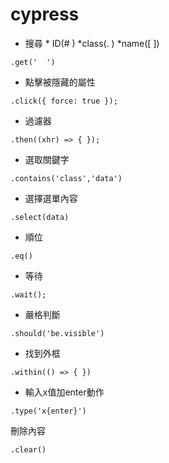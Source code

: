 # cypress
- 搜尋    * ID(# )   *class(. ) *name([ ])
```
.get('  ') 
```
- 點擊被隱藏的屬性          
```
.click({ force: true });
```
- 過濾器        
```
.then((xhr) => { });
```
- 選取關鍵字 
```
.contains('class','data')
```
- 選擇選單內容      
```
.select(data)
```
- 順位
```
.eq()
```
- 等待
```
.wait();
```
- 嚴格判斷
```
.should('be.visible')
```
- 找到外框
```
.within(() => { })
```
- 輸入x值加enter動作     
```
.type('x{enter}')
```
刪除內容     
```
.clear()
```
